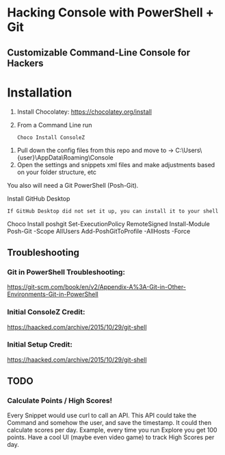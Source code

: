 # Hacking Console with PowerShell + Git
## Customizable Command-Line Console for Hackers

# Installation
1. Install Chocolatey: https://chocolatey.org/install
2. From a Command Line run 

       Choco Install ConsoleZ
     
     
<ol>
  <li>Pull down the config files from this repo and move to -> C:\Users\{user}\AppData\Roaming\Console</li>
  <li>Open the settings and snippets xml files and make adjustments based on your folder structure, etc</li>
</ol>
You also will need a Git PowerShell (Posh-Git).<br />

Install GitHub Desktop
  
    If GitHub Desktop did not set it up, you can install it to your shell  
Choco Install poshgit
Set-ExecutionPolicy RemoteSigned
Install-Module Posh-Git -Scope AllUsers
Add-PoshGitToProfile -AllHosts -Force
    

## Troubleshooting
### Git in PowerShell Troubleshooting:
https://git-scm.com/book/en/v2/Appendix-A%3A-Git-in-Other-Environments-Git-in-PowerShell

### Initial ConsoleZ Credit:
https://haacked.com/archive/2015/10/29/git-shell

### Initial Setup Credit:
https://haacked.com/archive/2015/10/29/git-shell

## TODO
### Calculate Points / High Scores!
<div>
  Every Snippet would use curl to call an API.
  This API could take the Command and somehow the user, and save the timestamp.
  It could then calculate scores per day.
  Example, every time you run Explore you get 100 points.
  Have a cool UI (maybe even video game) to track High Scores per day.
</div>

